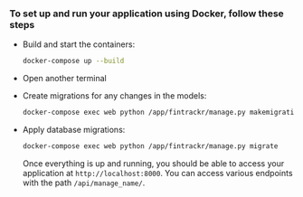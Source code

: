 ### To set up and run your application using Docker, follow these steps

- Build and start the containers:

  ```bash
  docker-compose up --build
  ```

- Open another terminal
- Create migrations for any changes in the models:

  ```bash
  docker-compose exec web python /app/fintrackr/manage.py makemigrations
  ```

- Apply database migrations:

  ```bash
  docker-compose exec web python /app/fintrackr/manage.py migrate
  ```

  Once everything is up and running, you should be able to access your
  application at `http://localhost:8000`. You can access various endpoints
  with the path `/api/manage_name/`.
